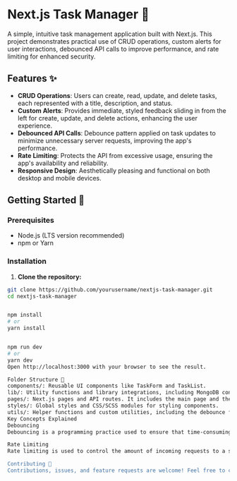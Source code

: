 # Next.js Task Manager 📝

A simple, intuitive task management application built with Next.js. This project demonstrates practical use of CRUD operations, custom alerts for user interactions, debounced API calls to improve performance, and rate limiting for enhanced security.

## Features ✨

- **CRUD Operations**: Users can create, read, update, and delete tasks, each represented with a title, description, and status.
- **Custom Alerts**: Provides immediate, styled feedback sliding in from the left for create, update, and delete actions, enhancing the user experience.
- **Debounced API Calls**: Debounce pattern applied on task updates to minimize unnecessary server requests, improving the app's performance.
- **Rate Limiting**: Protects the API from excessive usage, ensuring the app's availability and reliability.
- **Responsive Design**: Aesthetically pleasing and functional on both desktop and mobile devices.

## Getting Started 🚀

### Prerequisites

- Node.js (LTS version recommended)
- npm or Yarn

### Installation

1. **Clone the repository:**

```bash
git clone https://github.com/yourusername/nextjs-task-manager.git
cd nextjs-task-manager


npm install
# or
yarn install


npm run dev
# or
yarn dev
Open http://localhost:3000 with your browser to see the result.

Folder Structure 📁
components/: Reusable UI components like TaskForm and TaskList.
lib/: Utility functions and library integrations, including MongoDB connections.
pages/: Next.js pages and API routes. It includes the main page and the API logic for task operations.
styles/: Global styles and CSS/SCSS modules for styling components.
utils/: Helper functions and custom utilities, including the debounce function and rate limiter setup.
Key Concepts Explained
Debouncing
Debouncing is a programming practice used to ensure that time-consuming tasks do not fire so often, which can hurt performance, especially in cases like server calls. In this application, debouncing is applied to task updates, which means that if a user rapidly changes a task's status, it will not send a request to the server on each change. Instead, it waits until the user has stopped making changes for a specific amount of time before making a single request. This is particularly useful for tasks like search or in this case, updating tasks, where you don't want to overload the server with requests.

Rate Limiting
Rate limiting is used to control the amount of incoming requests to a server within a certain timeframe. This is crucial for preventing abuse and ensuring the service remains available to all users. In the Next.js Task Manager, rate limiting is applied to the API routes to prevent excessive requests that could lead to Denial of Service (DoS) attacks or degrade the application's performance. It's implemented using the rate-limiter-flexible package, ensuring that users can't make more than a specified number of requests to the API within a given period.

Contributing 🤝
Contributions, issues, and feature requests are welcome! Feel free to check issues page. For major changes, please open an issue first to discuss what you would like to change.


